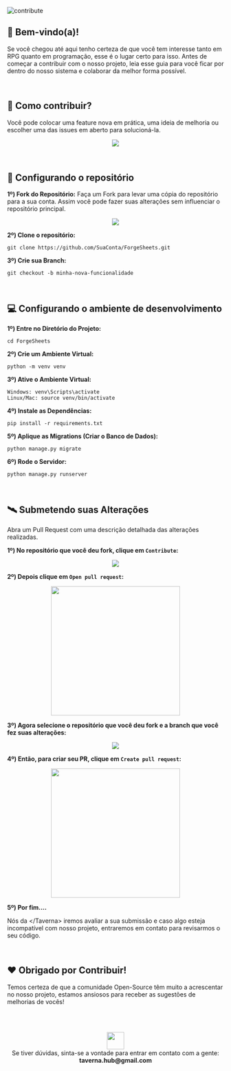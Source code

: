 ![contribute](https://github.com/Taverna-Hub/ForgeSheets/assets/117609505/7766d124-c6c9-43e7-b9c8-97d19bf9727c)

## 👋 Bem-vindo(a)! 
Se você chegou até aqui tenho certeza de que você tem interesse tanto em RPG quanto em programação, esse é o lugar certo para isso.
Antes de começar a contribuir com o nosso projeto, leia esse guia para você ficar por dentro do nosso sistema e colaborar da melhor forma possível.

<br>

## 🤔 Como contribuir?
Você pode colocar uma feature nova em prática, uma ideia de melhoria ou escolher uma das issues em aberto para solucioná-la.
<br>
<p align="center">
  <a href="https://github.com/Taverna-Hub/ForgeSheets/issues">
    <img src="https://img.shields.io/badge/Ver issues-7f1d1d?style=for-the-badge&logoColor=white"/>
  </a>
</p>

<br>

## 📁 Configurando o repositório

<strong>1º) Fork do Repositório:</strong> Faça um Fork para levar uma cópia do repositório para a sua conta. Assim você pode fazer suas alterações sem influenciar o repositório principal.
<br>
<p align="center">
  <img src="https://github.com/Taverna-Hub/ForgeSheets/assets/117609505/12601fac-539b-4456-96cb-f435a5347938">
</p>

<strong>2º) Clone o repositório:</strong> 
```
git clone https://github.com/SuaConta/ForgeSheets.git
```

<strong>3º) Crie sua Branch:</strong> 
```
git checkout -b minha-nova-funcionalidade
```

<br>

## 💻 Configurando o ambiente de desenvolvimento

<strong>1º) Entre no Diretório do Projeto:</strong>
```
cd ForgeSheets
```

<strong>2º) Crie um Ambiente Virtual:</strong>
```
python -m venv venv
```

<strong>3º) Ative o Ambiente Virtual:</strong>
```
Windows: venv\Scripts\activate
Linux/Mac: source venv/bin/activate
```

<strong>4º) Instale as Dependências:</strong>
```
pip install -r requirements.txt
```

<strong>5º) Aplique as Migrations (Criar o Banco de Dados):</strong>
```
python manage.py migrate
```

<strong>6º) Rode o Servidor:</strong>
```
python manage.py runserver
```

<br>

## 🛰️ Submetendo suas Alterações
Abra um Pull Request com uma descrição detalhada das alterações realizadas.

<strong>1º) No repositório que você deu fork, clique em ```Contribute```:</strong>

<p align="center">
  <img src="https://github.com/Taverna-Hub/ForgeSheets/assets/67246528/12782460-6c5e-49df-a65a-d279c36f1ea3">
</p>

<strong>2º) Depois clique em ```Open pull request```:</strong>

<p align="center">
  <img src="https://github.com/Taverna-Hub/ForgeSheets/assets/67246528/74a477b3-e314-44a4-8fb6-14c3a3752eeb" width="300">
</p>

<strong>3º) Agora selecione o repositório que você deu fork e a branch que você fez suas alterações:</strong>

<p align="center">
  <img src="https://github.com/Taverna-Hub/ForgeSheets/assets/67246528/3643dc38-6a58-45ef-9d0d-e97fb7fbcead">
</p>

<strong>4º) Então, para criar seu PR, clique em ```Create pull request```:</strong>

<p align="center">
  <img src="https://github.com/Taverna-Hub/ForgeSheets/assets/67246528/c5a22c16-cd9b-4292-bf36-e938752c0ba9" width="300">
</p>

<strong>5º) Por fim....</strong>

<p>Nós da &lt;/Taverna&gt; iremos avaliar a sua submissão e caso algo esteja incompatível com nosso projeto, entraremos em contato para revisarmos o seu código.</p>

<br>

## ❤️ Obrigado por Contribuir!
Temos certeza de que a comunidade Open-Source têm muito a acrescentar no nosso projeto, estamos ansiosos para receber as sugestões de melhorias de vocês!

<br>
<br>

<p align="center">
  <img src="https://github.com/Taverna-Hub/ForgeSheets/assets/117609505/0ee4af06-1022-4690-b048-e61cecbd3f30" width="40px">
  <br>
  Se tiver dúvidas, sinta-se a vontade para entrar em contato com a gente: <strong>taverna.hub@gmail.com</strong>
</p>
